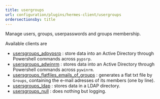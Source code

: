 ```yaml
---
title: usergroups
url: configuration/plugins/hermes-client/usergroups
ordersectionsby: title
---
```


Manage users, groups, userpasswords and groups membership.

Available clients are

- [usersgroups_adpypsrp](usersgroups_adpypsrp) : store data into an Active Directory through Powershell commands across `pypsrp`.
- [usersgroups_adwinrm](usersgroups_adwinrm) : stores data into an Active Directory through Powershell commands across `pywinrm`.
- [usersgroups_flatfiles_emails_of_groups](usersgroups_flatfiles_emails_of_groups) : generates a flat txt file by `Groups`, containing the e-mail adresses of its members (one by line).
- [usersgroups_ldap](usersgroups_ldap) : stores data in a LDAP directory.
- [usersgroups_null](usersgroups_null) : does nothing but logging.
